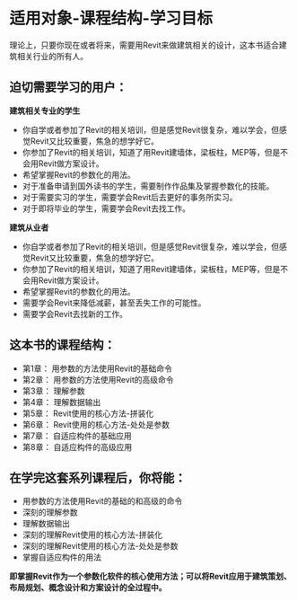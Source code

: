 # 适用对象-课程结构-学习目标

理论上，只要你现在或者将来，需要用Revit来做建筑相关的设计，这本书适合建筑相关行业的所有人。

## 迫切需要学习的用户：

**建筑相关专业的学生**

- 你自学或者参加了Revit的相关培训，但是感觉Revit很复杂，难以学会，但感觉Revit又比较重要，焦急的想学好它。
- 你参加了Revit的相关培训，知道了用Revit建墙体，梁板柱，MEP等，但是不会用Revit做方案设计。
- 希望掌握Revit的参数化的用法。
- 对于准备申请到国外读书的学生，需要制作作品集及掌握参数化的技能。
- 对于需要实习的学生，需要学会Revit后去更好的事务所实习。
- 对于即将毕业的学生，需要学会Revit去找工作。

**建筑从业者**

- 你自学或者参加了Revit的相关培训，但是感觉Revit很复杂，难以学会，但感觉Revit又比较重要，焦急的想学好它。
- 你参加了Revit的相关培训，知道了用Revit建墙体，梁板柱，MEP等，但是不会用Revit做方案设计。
- 希望掌握Revit的参数化的用法。
- 需要学会Revit来降低减薪，甚至丢失工作的可能性。
- 需要学会Revit去找新的工作。

## 这本书的课程结构：

- 第1章： 用参数的方法使用Revit的基础命令
- 第2章： 用参数的方法使用Revit的高级命令
- 第3章： 理解参数
- 第4章： 理解数据输出
- 第5章： Revit使用的核心方法-拼装化
- 第6章： Revit使用的核心方法-处处是参数
- 第7章： 自适应构件的基础应用
- 第8章： 自适应构件的高级应用

## 在学完这套系列课程后，你将能：

- 用参数的方法使用Revit的基础的和高级的命令
- 深刻的理解参数
- 理解数据输出
- 深刻的理解Revit使用的核心方法-拼装化
- 深刻的理解Revit使用的核心方法-处处是参数
- 掌握自适应构件的用法

**即掌握Revit作为一个参数化软件的核心使用方法；可以将Revit应用于建筑策划、布局规划、概念设计和方案设计的全过程中。**